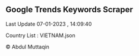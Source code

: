 

## Google Trends Keywords Scraper 
 
Last Update 07-01-2023 , 14:09:40

Country List :
VIETNAM.json



© Abdul Muttaqin 
